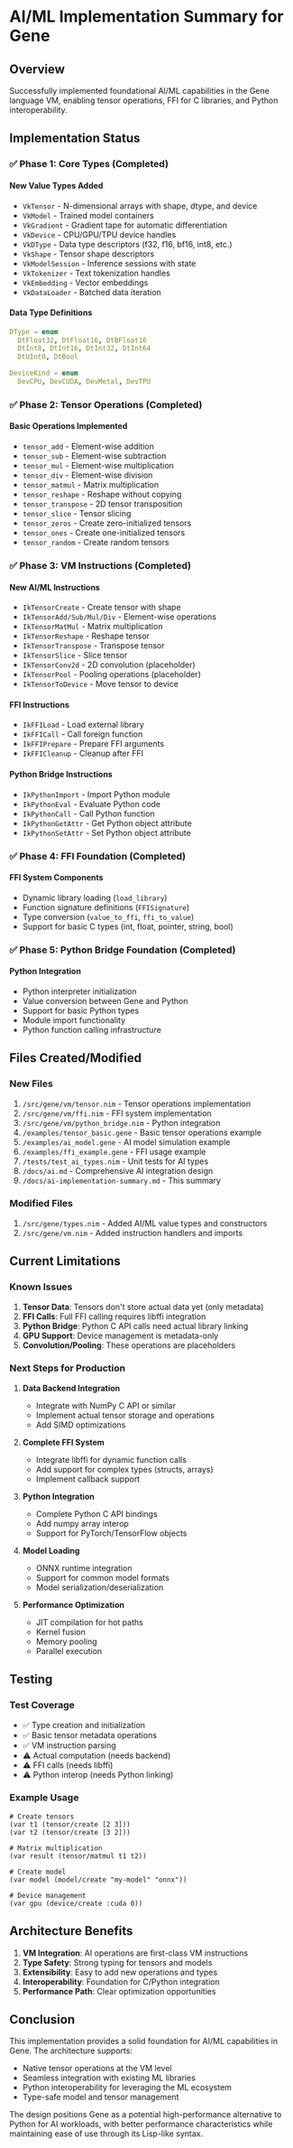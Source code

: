 # AI/ML Implementation Summary for Gene

## Overview
Successfully implemented foundational AI/ML capabilities in the Gene language VM, enabling tensor operations, FFI for C libraries, and Python interoperability.

## Implementation Status

### ✅ Phase 1: Core Types (Completed)

#### New Value Types Added
- `VkTensor` - N-dimensional arrays with shape, dtype, and device
- `VkModel` - Trained model containers
- `VkGradient` - Gradient tape for automatic differentiation
- `VkDevice` - CPU/GPU/TPU device handles
- `VkDType` - Data type descriptors (f32, f16, bf16, int8, etc.)
- `VkShape` - Tensor shape descriptors
- `VkModelSession` - Inference sessions with state
- `VkTokenizer` - Text tokenization handles
- `VkEmbedding` - Vector embeddings
- `VkDataLoader` - Batched data iteration

#### Data Type Definitions
```nim
DType = enum
  DtFloat32, DtFloat16, DtBFloat16
  DtInt8, DtInt16, DtInt32, DtInt64
  DtUInt8, DtBool

DeviceKind = enum
  DevCPU, DevCUDA, DevMetal, DevTPU
```

### ✅ Phase 2: Tensor Operations (Completed)

#### Basic Operations Implemented
- `tensor_add` - Element-wise addition
- `tensor_sub` - Element-wise subtraction
- `tensor_mul` - Element-wise multiplication
- `tensor_div` - Element-wise division
- `tensor_matmul` - Matrix multiplication
- `tensor_reshape` - Reshape without copying
- `tensor_transpose` - 2D tensor transposition
- `tensor_slice` - Tensor slicing
- `tensor_zeros` - Create zero-initialized tensors
- `tensor_ones` - Create one-initialized tensors
- `tensor_random` - Create random tensors

### ✅ Phase 3: VM Instructions (Completed)

#### New AI/ML Instructions
- `IkTensorCreate` - Create tensor with shape
- `IkTensorAdd/Sub/Mul/Div` - Element-wise operations
- `IkTensorMatMul` - Matrix multiplication
- `IkTensorReshape` - Reshape tensor
- `IkTensorTranspose` - Transpose tensor
- `IkTensorSlice` - Slice tensor
- `IkTensorConv2d` - 2D convolution (placeholder)
- `IkTensorPool` - Pooling operations (placeholder)
- `IkTensorToDevice` - Move tensor to device

#### FFI Instructions
- `IkFFILoad` - Load external library
- `IkFFICall` - Call foreign function
- `IkFFIPrepare` - Prepare FFI arguments
- `IkFFICleanup` - Cleanup after FFI

#### Python Bridge Instructions
- `IkPythonImport` - Import Python module
- `IkPythonEval` - Evaluate Python code
- `IkPythonCall` - Call Python function
- `IkPythonGetAttr` - Get Python object attribute
- `IkPythonSetAttr` - Set Python object attribute

### ✅ Phase 4: FFI Foundation (Completed)

#### FFI System Components
- Dynamic library loading (`load_library`)
- Function signature definitions (`FFISignature`)
- Type conversion (`value_to_ffi`, `ffi_to_value`)
- Support for basic C types (int, float, pointer, string, bool)

### ✅ Phase 5: Python Bridge Foundation (Completed)

#### Python Integration
- Python interpreter initialization
- Value conversion between Gene and Python
- Support for basic Python types
- Module import functionality
- Python function calling infrastructure

## Files Created/Modified

### New Files
1. `/src/gene/vm/tensor.nim` - Tensor operations implementation
2. `/src/gene/vm/ffi.nim` - FFI system implementation
3. `/src/gene/vm/python_bridge.nim` - Python integration
4. `/examples/tensor_basic.gene` - Basic tensor operations example
5. `/examples/ai_model.gene` - AI model simulation example
6. `/examples/ffi_example.gene` - FFI usage example
7. `/tests/test_ai_types.nim` - Unit tests for AI types
8. `/docs/ai.md` - Comprehensive AI integration design
9. `/docs/ai-implementation-summary.md` - This summary

### Modified Files
1. `/src/gene/types.nim` - Added AI/ML value types and constructors
2. `/src/gene/vm.nim` - Added instruction handlers and imports

## Current Limitations

### Known Issues
1. **Tensor Data**: Tensors don't store actual data yet (only metadata)
2. **FFI Calls**: Full FFI calling requires libffi integration
3. **Python Bridge**: Python C API calls need actual library linking
4. **GPU Support**: Device management is metadata-only
5. **Convolution/Pooling**: These operations are placeholders

### Next Steps for Production

1. **Data Backend Integration**
   - Integrate with NumPy C API or similar
   - Implement actual tensor storage and operations
   - Add SIMD optimizations

2. **Complete FFI System**
   - Integrate libffi for dynamic function calls
   - Add support for complex types (structs, arrays)
   - Implement callback support

3. **Python Integration**
   - Complete Python C API bindings
   - Add numpy array interop
   - Support for PyTorch/TensorFlow objects

4. **Model Loading**
   - ONNX runtime integration
   - Support for common model formats
   - Model serialization/deserialization

5. **Performance Optimization**
   - JIT compilation for hot paths
   - Kernel fusion
   - Memory pooling
   - Parallel execution

## Testing

### Test Coverage
- ✅ Type creation and initialization
- ✅ Basic tensor metadata operations
- ✅ VM instruction parsing
- ⚠️ Actual computation (needs backend)
- ⚠️ FFI calls (needs libffi)
- ⚠️ Python interop (needs Python linking)

### Example Usage

```gene
# Create tensors
(var t1 (tensor/create [2 3]))
(var t2 (tensor/create [3 2]))

# Matrix multiplication
(var result (tensor/matmul t1 t2))

# Create model
(var model (model/create "my-model" "onnx"))

# Device management
(var gpu (device/create :cuda 0))
```

## Architecture Benefits

1. **VM Integration**: AI operations are first-class VM instructions
2. **Type Safety**: Strong typing for tensors and models
3. **Extensibility**: Easy to add new operations and types
4. **Interoperability**: Foundation for C/Python integration
5. **Performance Path**: Clear optimization opportunities

## Conclusion

This implementation provides a solid foundation for AI/ML capabilities in Gene. The architecture supports:
- Native tensor operations at the VM level
- Seamless integration with existing ML libraries
- Python interoperability for leveraging the ML ecosystem
- Type-safe model and tensor management

The design positions Gene as a potential high-performance alternative to Python for AI workloads, with better performance characteristics while maintaining ease of use through its Lisp-like syntax.